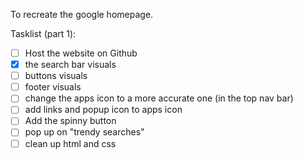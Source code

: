 To recreate the google homepage. 

Tasklist (part 1):
- [ ] Host the website on Github
- [x] the search bar visuals
- [ ] buttons visuals
- [ ] footer visuals
- [ ] change the apps icon to a more accurate one (in the top nav bar)
- [ ] add links and popup icon to apps icon 
- [ ] Add the spinny button 
- [ ] pop up on "trendy searches"
- [ ] clean up html and css
